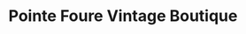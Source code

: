 ---
title: "Pointe Foure Vintage Boutique"
url: /erie/pointe-foure-vintage-boutique/
shop: clothes
---